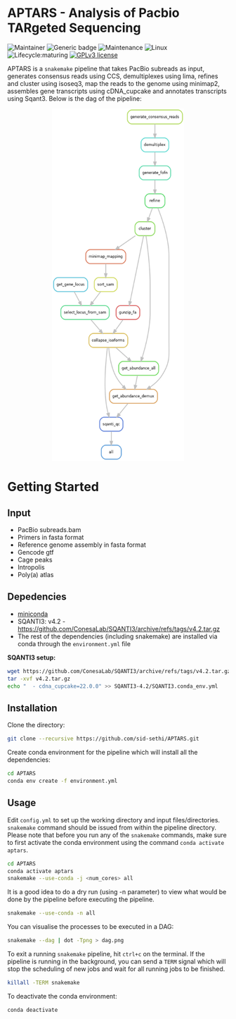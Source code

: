 # APTARS - Analysis of Pacbio TARgeted Sequencing

<!-- badges: start -->
![Maintainer](https://img.shields.io/badge/maintainer-SidSethi-blue)
![Generic badge](https://img.shields.io/badge/WMS-snakemake-blue.svg)
![Maintenance](https://img.shields.io/badge/Maintained%3F-yes-green.svg)
![Linux](https://svgshare.com/i/Zhy.svg)
![Lifecycle:maturing](https://img.shields.io/badge/lifecycle-maturing-blue.svg)
[![GPLv3 license](https://img.shields.io/badge/License-GPLv3-blue.svg)](https://github.com/sid-sethi/APTARS/blob/main/LICENSE)
<!-- badges: end -->

APTARS is a `snakemake` pipeline that takes PacBio subreads as input, generates consensus reads using CCS, demultiplexes using lima, refines and cluster using isoseq3, map the reads to the genome using minimap2, assembles gene transcripts using cDNA_cupcake and annotates transcripts using Sqant3. Below is the dag of the pipeline:  

<p align="center">
  <img src="dag/dag.png" width="300" height="800"/>  
</p>


# Getting Started

## Input

- PacBio subreads.bam
- Primers in fasta format
- Reference genome assembly in fasta format
- Gencode gtf
- Cage peaks
- Intropolis
- Poly(a) atlas

## Depedencies

- [miniconda](https://conda.io/miniconda.html)
- SQANTI3: v4.2 - https://github.com/ConesaLab/SQANTI3/archive/refs/tags/v4.2.tar.gz
- The rest of the dependencies (including snakemake) are installed via conda through the `environment.yml` file

**SQANTI3 setup:**  
```bash
wget https://github.com/ConesaLab/SQANTI3/archive/refs/tags/v4.2.tar.gz
tar -xvf v4.2.tar.gz
echo "  - cdna_cupcake=22.0.0" >> SQANTI3-4.2/SQANTI3.conda_env.yml
```


## Installation

Clone the directory:

```bash
git clone --recursive https://github.com/sid-sethi/APTARS.git
```

Create conda environment for the pipeline which will install all the dependencies:

```bash
cd APTARS
conda env create -f environment.yml
```

## Usage

Edit `config.yml` to set up the working directory and input files/directories. `snakemake` command should be issued from within the pipeline directory. Please note that before you run any of the `snakemake` commands, make sure to first activate the conda environment using the command `conda activate aptars`.

```bash
cd APTARS
conda activate aptars
snakemake --use-conda -j <num_cores> all
```
It is a good idea to do a dry run (using -n parameter) to view what would be done by the pipeline before executing the pipeline.

```bash
snakemake --use-conda -n all
```

You can visualise the processes to be executed in a DAG:

```bash
snakemake --dag | dot -Tpng > dag.png
```

To exit a running `snakemake` pipeline, hit `ctrl+c` on the terminal. If the pipeline is running in the background, you can send a `TERM` signal which will stop the scheduling of new jobs and wait for all running jobs to be finished.

```bash
killall -TERM snakemake
```

To deactivate the conda environment:
```bash
conda deactivate
```
